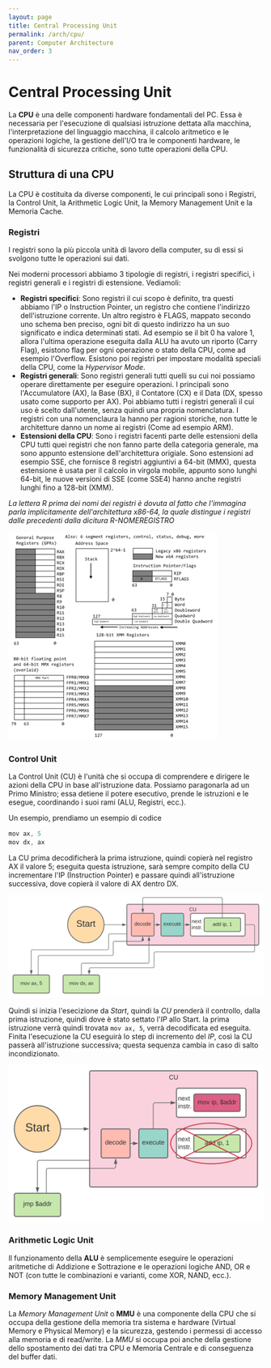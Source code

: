 ```yaml
---
layout: page
title: Central Processing Unit
permalink: /arch/cpu/
parent: Computer Architecture
nav_order: 3
---
```


# Central Processing Unit

La **CPU** è una delle componenti hardware fondamentali del PC. Essa è necessaria per l'esecuzione di qualsiasi istruzione dettata alla macchina, l'interpretazione del linguaggio macchina, il calcolo aritmetico e le operazioni logiche, la gestione dell'I/O tra le componenti hardware, le funzionalità di sicurezza critiche, sono tutte operazioni della CPU.

## Struttura di una CPU

La CPU è costituita da diverse componenti, le cui principali sono i Registri, la Control Unit, la Arithmetic Logic Unit, la Memory Management Unit e la Memoria Cache.

### Registri
I registri sono la più piccola unità di lavoro della computer, su di essi si svolgono tutte le operazioni sui dati.

Nei moderni processori abbiamo 3 tipologie di registri, i registri specifici, i registri generali e i registri di estensione. Vediamoli:

* **Registri specifici**: Sono registri il cui scopo è definito, tra questi abbiamo l'IP o Instruction Pointer, un registro che contiene l'indirizzo dell'istruzione corrente. Un altro registro è FLAGS, mappato secondo uno schema ben preciso, ogni bit di questo indirizzo ha un suo significato e indica determinati stati. Ad esempio se il bit 0 ha valore 1, allora l'ultima operazione eseguita dalla ALU ha avuto un riporto (Carry Flag), esistono flag per ogni operazione o stato della CPU, come ad esempio l'Overflow. Esistono poi registri per impostare modalità speciali della CPU, come la _Hypervisor Mode_.
* **Registri generali**: Sono registri generali tutti quelli su cui noi possiamo operare direttamente per eseguire operazioni. I principali sono l'Accumulatore (AX), la Base (BX), il Contatore (CX) e il Data (DX, spesso usato come supporto per AX). Poi abbiamo tutti i registri generali il cui uso è scelto dall'utente, senza quindi una propria nomenclatura. I registri con una nomenclaura la hanno per ragioni storiche, non tutte le architetture danno un nome ai registri (Come ad esempio ARM).
* **Estensioni della CPU**: Sono i registri facenti parte delle estensioni della CPU tutti quei registri che non fanno parte della categoria generale, ma sono appunto estensione dell'architettura origiale. Sono estensioni ad esempio SSE, che fornisce 8 registri aggiuntivi a 64-bit (MMX), questa estensione è usata per il calcolo in virgola mobile, appunto sono lunghi 64-bit, le nuove versioni di SSE (come SSE4) hanno anche registri lunghi fino a 128-bit (XMM).

_La lettera R prima dei nomi dei registri è dovuta al fatto che l'immagina parla implicitamente dell'architettura x86-64, la quale distingue i registri dalle precedenti dalla dicitura R-NOMEREGISTRO_

![CPUREG](../assets/images/8664registers.jpg)

### Control Unit

La Control Unit (CU) è l'unità che si occupa di comprendere e dirigere le azioni della CPU in base all'istruzione data. Possiamo paragonarla ad un Primo Ministro; essa detiene il potere esecutivo, prende le istruzioni e le esegue, coordinando i suoi rami (ALU, Registri, ecc.).

Un esempio, prendiamo un esempio di codice 
```as
mov ax, 5
mov dx, ax 
```
La CU prima decodificherà la prima istruzione, quindi copierà nel registro AX il valore 5; eseguita questa istruzione, sarà sempre compito della CU incrementare l'IP (Instruction Pointer) e passare quindi all'istruzione successiva, dove copierà il valore di AX dentro DX.

![execute](../assets/images/execution.svg)

Quindi si inizia l'esecizione da _Start_, quindi la _CU_ prenderà il controllo, dalla prima istruzione, quindi dove è stato settato l'_IP_ allo Start. la prima istruzione verrà quindi trovata `mov ax, 5`, verrà decodificata ed eseguita. Finita l'esecuzione la CU eseguirà lo step di incremento del _IP_, così la CU passerà all'istruzione successiva; questa sequenza cambia in caso di salto incondizionato.

![execjmp](../assets/images/execjmp.svg)

### Arithmetic Logic Unit

Il funzionamento della **ALU** è semplicemente eseguire le operazioni aritmetiche di Addizione e Sottrazione e le operazioni logiche AND, OR e NOT (con tutte le combinazioni e varianti, come XOR, NAND, ecc.).

### Memory Management Unit

La _Memory Management Unit_ o **MMU** è una componente della CPU che si occupa della gestione della memoria tra sistema e hardware (Virtual Memory e Physical Memory) e la sicurezza, gestendo i permessi di accesso alla memoria e di read/write. La _MMU_ si occupa poi anche della gestione dello spostamento dei dati tra CPU e Memoria Centrale e di conseguenza del buffer dati.